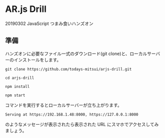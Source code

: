 # AR.js Drill

20190302 JavaScript つまみ食いハンズオン

## 準備

ハンズオンに必要なファイル一式のダウンロード(git clone)と、ローカルサーバーのインストールをします。

```
git clone https://github.com/todays-mitsui/arjs-drill.git

cd arjs-drill

npm install

npm start
```

コマンドを実行するとローカルサーバーが立ち上がります。

```
Serving at https://192.168.1.48:8000, https://127.0.0.1:8000
```

のようなメッセージが表示されたら表示された URL にスマホでアクセスしてみましょう。
